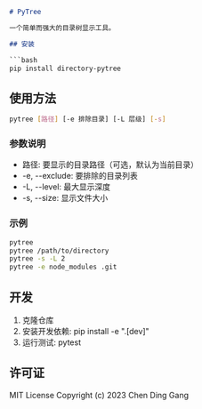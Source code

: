 ```markdown
# PyTree

一个简单而强大的目录树显示工具。

## 安装

‍‍```bash
pip install directory-pytree
```

## 使用方法

```bash
pytree [路径] [-e 排除目录] [-L 层级] [-s]
```

### 参数说明

- 路径: 要显示的目录路径（可选，默认为当前目录）
- -e, --exclude: 要排除的目录列表
- -L, --level: 最大显示深度
- -s, --size: 显示文件大小

### 示例

```bash
pytree
pytree /path/to/directory
pytree -s -L 2
pytree -e node_modules .git
```

## 开发

1. 克隆仓库
2. 安装开发依赖: pip install -e ".[dev]"
3. 运行测试: pytest

## 许可证

MIT License
Copyright (c) 2023 Chen Ding Gang